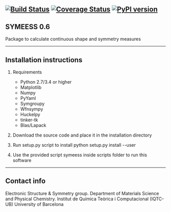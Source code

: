 [![Build Status](https://travis-ci.com/GrupEstructuraElectronicaSimetria/symeess.svg?branch=master)](https://travis-ci.com/GrupEstructuraElectronicaSimetria/symeess)
[![Coverage Status](https://coveralls.io/repos/github/GrupEstructuraElectronicaSimetria/symeess/badge.svg?branch=master)](https://coveralls.io/github/GrupEstructuraElectronicaSimetria/symeess?branch=master)
[![PyPI version](https://badge.fury.io/py/symeess.svg)](https://badge.fury.io/py/symeess)
---------------------------------------------------------
SYMEESS 0.6
---------------------------------------------------------
Package to calculate continuous shape and symmetry measures

---------------------------------------------------------
Installation instructions
---------------------------------------------------------
1. Requirements
    - Python 2.7/3.4 or higher
    - Matplotlib
    - Numpy
    - PyYaml
    - Symgroupy
    - Wfnsympy
    - Huckelpy
    - tinker-tk
    - Blas/Lapack

2. Download the source code and place it in the installation 
directory

3. Run setup.py script to install
python setup.py install --user

4. Use the provided script symeess inside scripts folder to run 
this software

---------------------------------------------------------
Contact info
---------------------------------------------------------
Electronic Structure & Symmetry group.
Department of Materials Science and Physical Chemistry.
Institut de Química Teòrica i Computacional (IQTC-UB)
University of Barcelona